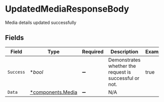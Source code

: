 # UpdatedMediaResponseBody

Media details updated successfully


## Fields

| Field                                                  | Type                                                   | Required                                               | Description                                            | Example                                                |
| ------------------------------------------------------ | ------------------------------------------------------ | ------------------------------------------------------ | ------------------------------------------------------ | ------------------------------------------------------ |
| `Success`                                              | **bool*                                                | :heavy_minus_sign:                                     | Demonstrates whether the request is successful or not. | true                                                   |
| `Data`                                                 | [*components.Media](../../models/components/media.md)  | :heavy_minus_sign:                                     | N/A                                                    |                                                        |